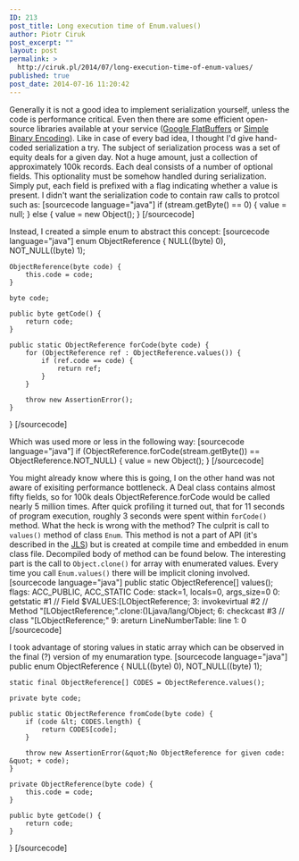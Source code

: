 ```yaml
---
ID: 213
post_title: Long execution time of Enum.values()
author: Piotr Ciruk
post_excerpt: ""
layout: post
permalink: >
  http://ciruk.pl/2014/07/long-execution-time-of-enum-values/
published: true
post_date: 2014-07-16 11:20:42
---
```

Generally it is not a good idea to implement serialization yourself, unless the code is performance critical. 
Even then there are some efficient open-source libraries available at your service (<a href="https://github.com/google/flatbuffers" target="_blank">Google FlatBuffers</a> or <a href="https://github.com/real-logic/simple-binary-encoding" target="_blank">Simple Binary Encoding</a>).
Like in case of every bad idea, I thought I'd give hand-coded serialization a try.
The subject of serialization process was a set of equity deals for a given day. Not a huge amount, just a collection of approximately 100k records. 
Each deal consists of a number of optional fields. This optionality must be somehow handled during serialization. Simply put, each field is prefixed with a flag indicating whether a value is present.
I didn't want the serialization code to contain raw calls to protcol such as:
[sourcecode language="java"]
if (stream.getByte() == 0) {
	value = null;
} else {
	value = new Object();
}
[/sourcecode]

Instead, I created a simple enum to abstract this concept:
[sourcecode language="java"]
enum ObjectReference {
	NULL((byte) 0),
	NOT_NULL((byte) 1);
	
	ObjectReference(byte code) {
		this.code = code;
	}
	
	byte code;
	
	public byte getCode() {
		return code;
	}
	
	public static ObjectReference forCode(byte code) {
		for (ObjectReference ref : ObjectReference.values()) {
			if (ref.code == code) {
				return ref;
			}
		}
		
		throw new AssertionError();
	}
}
[/sourcecode]

Which was used more or less in the following way:
[sourcecode language="java"]
if (ObjectReference.forCode(stream.getByte()) == ObjectReference.NOT_NULL) {
	value = new Object();
}
[/sourcecode]

You might already know where this is going, I on the other hand was not aware of exisiting performance bottleneck. 
A Deal class contains almost fifty fields, so for 100k deals ObjectReference.forCode would be called nearly 5 million times. 
After quick profiling it turned out, that for 11 seconds of program execution, roughly 3 seconds were spent within <code>forCode()</code> method. What the heck is wrong with the method?
The culprit is call to <code>values()</code> method of class <code>Enum<T></code>. This method is not a part of API (it's described in the <a href="http://docs.oracle.com/javase/specs/jls/se7/html/jls-8.html#jls-8.9.2" target="_blank">JLS</a>) but is created at compile time and embedded in enum class file.
Decompiled body of method can be found below. The interesting part is the call to <code>Object.clone()</code> for array with enumerated values. Every time you call <code>Enum<T>.values()</code> there will be implicit cloning involved.
[sourcecode language="java"]
public static ObjectReference[] values();
  flags: ACC_PUBLIC, ACC_STATIC
  Code:
    stack=1, locals=0, args_size=0
       0: getstatic     #1                  // Field $VALUES:[LObjectReference;
       3: invokevirtual #2                  // Method &quot;[LObjectReference;&quot;.clone:()Ljava/lang/Object;
       6: checkcast     #3                  // class &quot;[LObjectReference;&quot;
       9: areturn
    LineNumberTable:
      line 1: 0
[/sourcecode]

I took advantage of storing values in static array which can be observed in the final (?) version of my enumaration type.
[sourcecode language="java"]
public enum ObjectReference {
	NULL((byte) 0),
	NOT_NULL((byte) 1);
	
	static final ObjectReference[] CODES = ObjectReference.values();
	
	private byte code;
	
	public static ObjectReference fromCode(byte code) {
		if (code &lt; CODES.length) {
			return CODES[code];
		}
		
		throw new AssertionError(&quot;No ObjectReference for given code: &quot; + code);
	}
	
	private ObjectReference(byte code) {
		this.code = code;
	}
	
	public byte getCode() {
		return code;
	}
}
[/sourcecode]